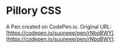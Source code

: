 # Pillory CSS

A Pen created on CodePen.io. Original URL: [https://codepen.io/suuneee/pen/rNbqBWY](https://codepen.io/suuneee/pen/rNbqBWY).

